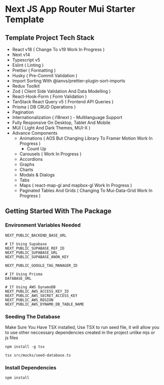 # Next JS App Router Mui Starter Template

## Template Project Tech Stack

- React v18 ( Change To v19 Work In Progress )
- Next v14
- Typescript v5
- Eslint ( Linting )
- Prettier ( Formatting )
- Husky ( Pre-Commit Validation )
- Import Sorting With @ianvs/prettier-plugin-sort-imports
- Redux Toolkit
- Zod ( Client Side Validation And Data Modelling )
- React-Hook-Form ( Form Validation )
- TanStack React Query v5 ( Frontend API Queries )
- Prisma ( DB CRUD Operations )
- Pagination
- Internationalization ( i18next ) - Multilanguage Support
- Fully Responsive On Desktop, Tablet And Mobile
- MUI ( Light And Dark Themes, MUI-X )
- Advance Components
    - Animations ( AOS But Changing Library To Framer Motion Work In Progress )
        - Count Up
    - Carousels ( Work In Progress )
    - Accordions
    - Graphs
    - Charts
    - Modals & Dialogs
    - Tabs
    - Maps ( react-map-gl and mapbox-gl Work In Progress )
    - Paginated Tables And Grids ( Changing To Mui-Data-Grid Work In Progress )

## Getting Started With The Package

### Environment Variables Needed

```
NEXT_PUBLIC_BACKEND_BASE_URL

# If Using Supabase
NEXT_PUBLIC_SUPABASE_REF_ID
NEXT_PUBLIC_SUPABASE_URL
NEXT_PUBLIC_SUPABASE_ANON_KEY

NEXT_PUBLIC_GOOGLE_TAG_MANAGER_ID

# If Using Prisma
DATABASE_URL

# If Using AWS DynamoDB
NEXT_PUBLIC_AWS_ACCESS_KEY_ID
NEXT_PUBLIC_AWS_SECRET_ACCESS_KEY
NEXT_PUBLIC_AWS_REGION
NEXT_PUBLIC_AWS_DYNAMO_DB_TABLE_NAME
```

### Seeding The Database

Make Sure You Have TSX installed, Use TSX to run seed file, it will allow you to use other neccessary dependencies
created in the project unlike mjs or js files

`npm install -g tsx`

`tsx src/mocks/seed-database.ts `

### Install Dependencies

```npm install```
